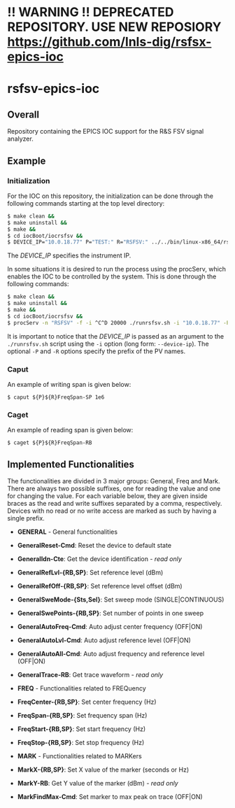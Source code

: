 # !! WARNING !! DEPRECATED REPOSITORY. USE NEW REPOSIORY https://github.com/lnls-dig/rsfsx-epics-ioc

# rsfsv-epics-ioc

## Overall

Repository containing the EPICS IOC support for the R&S FSV signal
analyzer.

## Example

### Initialization

For the IOC on this repository, the initialization can be done through
the following commands starting at the top level directory:


```sh
$ make clean &&
$ make uninstall &&
$ make &&
$ cd iocBoot/iocrsfsv &&
$ DEVICE_IP="10.0.18.77" P="TEST:" R="RSFSV:" ../../bin/linux-x86_64/rsfsv ./strsfsv.cmd
```

The *DEVICE_IP* specifies the instrument IP.

In some situations it is desired to run the process using the procServ,
which enables the IOC to be controlled by the system. This is done
through the following commands:

```sh
$ make clean &&
$ make uninstall &&
$ make &&
$ cd iocBoot/iocrsfsv &&
$ procServ -n "RSFSV" -f -i ^C^D 20000 ./runrsfsv.sh -i "10.0.18.77" -P "TEST:" -R "RSFSV:"
```

It is important to notice that the *DEVICE_IP* is passed as an argument to the
`./runrsfsv.sh` script using the `-i` option (long form: `--device-ip`). The optional
`-P` and `-R` options specify the prefix of the PV names.


### Caput

An example of writing span is given below:

```
$ caput ${P}${R}FreqSpan-SP 1e6
```

### Caget

An example of reading span is given below:

```
$ caget ${P}${R}FreqSpan-RB
```

## Implemented Functionalities

The functionalities are divided in 3 major groups: General, Freq and
Mark. There are always two possible suffixes, one for reading the value and one for changing
the value. For each variable below, they are given inside braces as the read and
write suffixes separated by a comma, respectively. Devices with no read or no
write access are marked as such by having a single prefix.

- **GENERAL** - General functionalities
 - **GeneralReset-Cmd**: Reset the device to default state
 - **GeneralIdn-Cte**: Get the device identification - *read only*
 - **GeneralRefLvl-{RB,SP}**: Set reference level (dBm)
 - **GeneralRefOff-{RB,SP}**: Set reference level offset (dBm)
 - **GeneralSweMode-{Sts,Sel}**: Set sweep mode (SINGLE|CONTINUOUS)
 - **GeneralSwePoints-{RB,SP}**: Set number of points in one sweep
 - **GeneralAutoFreq-Cmd**: Auto adjust center frequency (OFF|ON)
 - **GeneralAutoLvl-Cmd**: Auto adjust reference level (OFF|ON)
 - **GeneralAutoAll-Cmd**: Auto adjust frequency and reference level (OFF|ON)
 - **GeneralTrace-RB**: Get trace waveform - *read only*

- **FREQ** - Functionalities related to FREQuency
 - **FreqCenter-{RB,SP}**: Set center frequency (Hz)
 - **FreqSpan-{RB,SP}**: Set frequency span (Hz)
 - **FreqStart-{RB,SP}**: Set start frequency (Hz)
 - **FreqStop-{RB,SP}**: Set stop frequency (Hz)

- **MARK** - Functionalities related to MARKers
 - **MarkX-{RB,SP}**: Set X value of the marker (seconds or Hz)
 - **MarkY-RB**: Get Y value of the marker (dBm) - *read only*
 - **MarkFindMax-Cmd**: Set marker to max peak on trace (OFF|ON)
